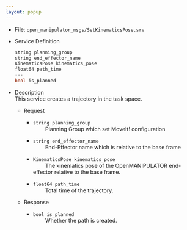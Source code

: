 ```yaml
---
layout: popup
---
```


- File: `open_manipulator_msgs/SetKinematicsPose.srv`

- Service Definition
  ```c
  string planning_group
  string end_effector_name
  KinematicsPose kinematics_pose
  float64 path_time
  ---
  bool is_planned
  ```

- Description  
This service creates a trajectory in the task space.

  - Request  
    * `string planning_group`  
&emsp;&emsp; Planning Group which set MoveIt! configuration

    * `string end_effector_name`  
&emsp;&emsp; End-Effector name which is relative to the base frame

    * `KinematicsPose kinematics_pose`  
&emsp;&emsp; The kinematics pose of the OpenMANIPULATOR end-effector relative to the base frame.

    * `float64 path_time`  
&emsp;&emsp; Total time of the trajectory.

  - Response  
    * `bool is_planned`  
&emsp;&emsp; Whether the path is created.

[open_manipulator_msgs/KinematicsPose]: /docs/en/popup/open_manipulator_msgs_KinematicsPose/
